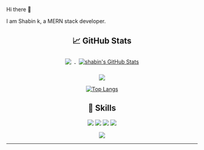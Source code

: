  Hi there 👋

I am Shabin k, 
a MERN stack developer. 

<div align="center" width="50">
  
## &#x1f4c8; GitHub Stats


<a href="https://github.com/SHABIN-K">
  <img align="center" style="margin:0.5rem" src="https://github-readme-stats.vercel.app/api/top-langs/?username=SHABIN-K&hide=html,css&title_color=ffffff&text_color=c9cacc&icon_color=4AB197&bg_color=1A2B34" />
</a>

<a href="https://github.com/SHABIN-K">
  <img align="center" style="margin:0.5rem" src="https://github-readme-stats.vercel.app/api?username=SHABIN-K&show_icons=true&line_height=27&count_private=true&title_color=ffffff&text_color=c9cacc&icon_color=4AB097&bg_color=1A2B34" alt="shabin's GitHub Stats" />
</a>
<br>
<br>
 
 <picture>
<source 
  srcset="https://github-readme-stats.vercel.app/api?username=SHABIN-K&show_icons=true&theme=dark"
  media="(prefers-color-scheme: dark)"
/>
<source
  srcset="https://github-readme-stats.vercel.app/api?username=SHABIN-K&show_icons=true"
  media="(prefers-color-scheme: light), (prefers-color-scheme: no-preference)"
/>
<img src="https://github-readme-stats.vercel.app/api?username=SHABIN-K&show_icons=true" />
</picture>
 
 [![Top Langs](https://github-readme-stats.vercel.app/api/top-langs/?username=SHABIN-K&layout=compact)](https://github.com/anuraghazra/github-readme-stats)



 ## 💼 Skills


![](https://img.shields.io/badge/Nodejs-informational?style=flat&logo=Node.js&logoColor=white&color=green)
![](https://img.shields.io/badge/ExpressJs-informational?style=flat&logo=Express&logoColor=white&color=green)
![](https://img.shields.io/badge/React-informational?style=flat&logo=react&logoColor=white)
![](https://img.shields.io/badge/MongoDB-informational?style=flat&logo=MongoDb&logoColor=white&color=green)

![](https://komarev.com/ghpvc/?username=shabin-k1000&color=blueviolet&style=flat)

</div>

-----

